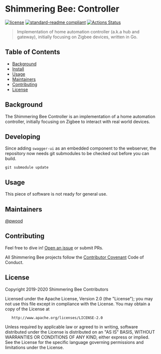 # Shimmering Bee: Controller

[![license](https://img.shields.io/github/license/shimmeringbee/controller.svg)](https://github.com/shimmeringbee/controller/blob/master/LICENSE)
[![standard-readme compliant](https://img.shields.io/badge/standard--readme-OK-green.svg)](https://github.com/RichardLitt/standard-readme)
[![Actions Status](https://github.com/shimmeringbee/controller/workflows/test/badge.svg)](https://github.com/shimmeringbee/controller/actions)

> Implementation of home automation controller (a.k.a hub and gateway), initially focusing on Zigbee devices, written in
> Go.

## Table of Contents

- [Background](#background)
- [Install](#install)
- [Usage](#usage)
- [Maintainers](#maintainers)
- [Contributing](#contributing)
- [License](#license)

## Background

The Shimmering Bee Controller is an implementation of a home automation controller, initially focusing on Zigbee to
interact with real world devices.

## Developing

Since adding `swagger-ui` as an embedded component to the webserver, the repository now needs git submodules to be
checked out before you can build.

```
git submodule update
```

## Usage

This piece of software is not ready for general use.

## Maintainers

[@pwood](https://github.com/pwood)

## Contributing

Feel free to dive in! [Open an issue](https://github.com/shimmeringbee/controller/issues/new) or submit PRs.

All Shimmering Bee projects follow the [Contributor Covenant](https://shimmeringbee.io/docs/code_of_conduct/) Code of
Conduct.

## License

Copyright 2019-2020 Shimmering Bee Contributors

Licensed under the Apache License, Version 2.0 (the "License");
you may not use this file except in compliance with the License.
You may obtain a copy of the License at

       http://www.apache.org/licenses/LICENSE-2.0

Unless required by applicable law or agreed to in writing, software
distributed under the License is distributed on an "AS IS" BASIS,
WITHOUT WARRANTIES OR CONDITIONS OF ANY KIND, either express or implied.
See the License for the specific language governing permissions and
limitations under the License.